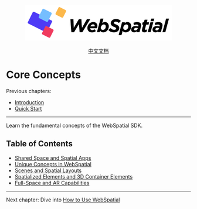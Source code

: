 <div align="center">
  <img src="../../assets/logo.png" alt="WebSpatial Logo" width="400"/>

  [中文文档](../../zh/core-concepts/README.md)
  <br>
</div>

# Core Concepts

Previous chapters:
- [Introduction](../introduction/README.md)
- [Quick Start](../quick-start/README.md)

---

Learn the fundamental concepts of the WebSpatial SDK.

## Table of Contents

- [Shared Space and Spatial Apps](shared-space-and-spatial-apps.md)
- [Unique Concepts in WebSpatial](unique-concepts-in-webspatial.md)
- [Scenes and Spatial Layouts](scenes-and-spatial-layouts.md)
- [Spatialized Elements and 3D Container Elements](spatialized-elements-and-3d-container-elements.md)
- [Full-Space and AR Capabilities](full-space-and-ar-capabilities.md)


---

Next chapter: Dive into [How to Use WebSpatial](../development-guide/README.md)
